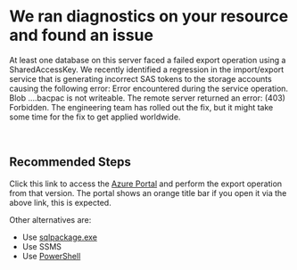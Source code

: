 <properties
	pageTitle="Failed database Export using SAS key"
	description="Failed database Export using SAS key"
	infoBubbleText="Found recent failed database export using SAS key. See details on the right."
	service="microsoft.sql"
	resource="servers"
	authorAlias="vitomaz"
	ms.author="vitomaz"
	authors="vitomaz-msft"	
	displayOrder=""
	articleId="sql_ie_errorexportingdatabasefromportal"
	diagnosticScenario="SqlRca"
	selfHelpType="rca"
	supportTopicIds="32630420"
	resourceTags=""
	productPesIds="13491"
	cloudEnvironments="public,blackForest,fairfax,mooncake"
/>
# We ran diagnostics on your resource and found an issue

<!--issueDescription-->
At least one database on this server faced a failed export operation using a SharedAccessKey. We recently identified a regression in the import/export service that is generating incorrect SAS tokens to the storage accounts causing the following error:
Error encountered during the service operation. Blob ....bacpac is not writeable. The remote server returned an error: (403) Forbidden.
The engineering team has rolled out the fix, but it might take some time for the fix to get applied worldwide.
<!--/issueDescription-->
<br>

## **Recommended Steps**

Click this link to access the [Azure Portal](https://portal.azure.com/?feature.canmodifystamps=true&microsoft_azure_storage=stage1) and perform the export operation from that version. The portal shows an orange title bar if you open it via the above link, this is expected.

Other alternatives are:

- Use [sqlpackage.exe](https://docs.microsoft.com/azure/sql-database/sql-database-export#export-to-a-bacpac-file-using-the-sqlpackage-utility)
- Use SSMS
- Use [PowerShell](https://docs.microsoft.com/powershell/module/azurerm.sql/new-azurermsqldatabaseexport?view=azurermps-6.13.0)
